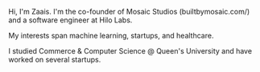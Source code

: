 
Hi, I'm Zaais. I'm the co-founder of Mosaic Studios (builtbymosaic.com/) and a software engineer at Hilo Labs.

My interests span machine learning, startups, and healthcare.

I studied Commerce & Computer Science @ Queen's University and have worked on several startups.
